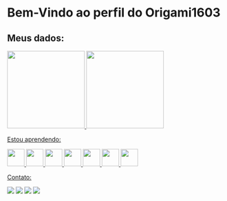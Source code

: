<h1>Bem-Vindo ao perfil do Origami1603</h1>
<h2>Meus dados:</h2>
<div>
<a href="https://github.com/Origami1603">
<img loading="lazy" height="180em" src="https://github-readme-stats.vercel.app/api/top-langs/?username=Origami1603&layout=compact&langs_count=7&theme=dracula"/>
<img loading="lazy" height="180em" src="https://github-readme-stats.vercel.app/api?username=Origami1603&show_icons=true&theme=dracula&include_all_commits=true&count_private=true"/>
</div>
<p>Estou aprendendo:</p>
<div>
<img src="https://www.svgrepo.com/show/452185/css-3.svg"  width="40" height="40" />
<img src="https://www.svgrepo.com/show/452228/html-5.svg" width="40" height="40"/> 
<img src="https://www.svgrepo.com/show/477058/internet.svg" width="40" height="40"/>
<img src="https://www.svgrepo.com/show/248268/tools-and-utensils-hardware.svg" width="40" height="40"/>
<img src="https://www.svgrepo.com/show/373589/excel.svg" width="40" height="40"/>
<img src="https://www.svgrepo.com/show/374187/word.svg" width="40" height="40"/>
<img src="https://www.svgrepo.com/show/247587/team-group.svg" width="40" height="40"/>
</div>
<p>Contato:</p>
<div>
<a href="https://instagram.com/gabrielcosta03s" target ="_blank" rel="external"><img loading="lazy" src="https://img.shields.io/badge/-Instagram-%23E4405F?style=for-the-badge&logo=instagram&logoColor=white" target="_blank"></a>
<a href = "mailto:gabrielcosta1603js@gmail.com" target="_blank" rel="external"><img loading="lazy" src="https://img.shields.io/badge/Gmail-D14836?style=for-the-badge&logo=gmail&logoColor=white" target="_blank"></a>
<a href="https://www.linkedin.com/in/gabriel-costa-87a698298" target="_blank" rel="external"><img loading="lazy" src="https://img.shields.io/badge/-LinkedIn-%230077B5?style=for-the-badge&logo=linkedin&logoColor=white" target="_blank"></a> 
<a href="https://www.youtube.com/@GabrielCosta-if9sf" target="_blank" rel="external"><img loading="lazy" src="https://img.shields.io/badge/-YouTube-D14836?style=for-the-badge&logo=youtube&logoColor=white" target="_blank"></a>

</div>
